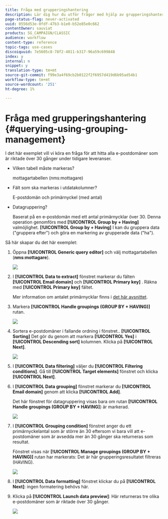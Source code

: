 ```yaml
---
title: Fråga med grupperingshantering
description: Lär dig hur du utför frågor med hjälp av grupperingshantering
page-status-flag: never-activated
uuid: 0556d53e-0fdf-47b3-b1e0-b52e85e0c662
contentOwner: sauviat
products: SG_CAMPAIGN/CLASSIC
audience: workflow
content-type: reference
topic-tags: use-cases
discoiquuid: 7e5605c8-78f2-4011-b317-96a59c699848
index: y
internal: n
snippet: y
translation-type: tm+mt
source-git-commit: f99e3a4f69cb2b0122f2f6957d419d6b95ad54b1
workflow-type: tm+mt
source-wordcount: '251'
ht-degree: 1%

---
```



# Fråga med grupperingshantering {#querying-using-grouping-management}

I det här exemplet vill vi köra en fråga för att hitta alla e-postdomäner som är riktade över 30 gånger under tidigare leveranser.

* Vilken tabell måste markeras?

   mottagartabellen (nms:mottagare)

* Fält som ska markeras i utdatakolumner?

   E-postdomän och primärnyckel (med antal)

* Datagruppering?

   Baserat på en e-postdomän med ett antal primärnycklar över 30. Denna operation genomförs med **[!UICONTROL Group by + Having]** valmöjlighet. **[!UICONTROL Group by + Having]** I kan du gruppera data (&quot;gruppera efter&quot;) och göra en markering av grupperade data (&quot;ha&quot;).

Så här skapar du det här exemplet:

1. Öppna **[!UICONTROL Generic query editor]** och välj mottagartabellen (**nms:mottagare**).

   ![](assets/query_editor_02.png)

1. I **[!UICONTROL Data to extract]** fönstret markerar du fälten **[!UICONTROL Email domain]** och **[!UICONTROL Primary key]** . Räkna med **[!UICONTROL Primary key]** fältet.

   Mer information om antalet primärnycklar finns i [det här avsnittet](../../platform/using/defining-filter-conditions.md#building-expressions).

1. Markera **[!UICONTROL Handle groupings (GROUP BY + HAVING)]** rutan.

   ![](assets/query_editor_nveau_29.png)

1. Sortera e-postdomäner i fallande ordning i fönstret.. **[!UICONTROL Sorting]** Det gör du genom att markera **[!UICONTROL Yes]** i **[!UICONTROL Descending sort]** kolumnen. Klicka på **[!UICONTROL Next]**.

   ![](assets/query_editor_nveau_70.png)

1. I **[!UICONTROL Data filtering]** väljer du **[!UICONTROL Filtering conditions]**. Gå till **[!UICONTROL Target elements]** fönstret och klicka **[!UICONTROL Next]**.
1. I **[!UICONTROL Data grouping]** fönstret markerar du **[!UICONTROL Email domain]** genom att klicka **[!UICONTROL Add]**.

   Det här fönstret för datagruppering visas bara om rutan **[!UICONTROL Handle groupings (GROUP BY + HAVING]**) är markerad.

   ![](assets/query_editor_blocklist_04.png)

1. I **[!UICONTROL Grouping condition]** fönstret anger du ett primärnyckelantal som är större än 30 eftersom vi bara vill att e-postdomäner som är avsedda mer än 30 gånger ska returneras som resultat.

   Fönstret visas när **[!UICONTROL Manage groupings (GROUP BY + HAVING)]** rutan har markerats: Det är här grupperingsresultatet filtreras (HAVING).

   ![](assets/query_editor_blocklist_05.png)

1. I **[!UICONTROL Data formatting]** fönstret klickar du på **[!UICONTROL Next]**: ingen formatering behövs här.
1. Klicka på **[!UICONTROL Launch data preview]**: Här returneras tre olika e-postdomäner som är riktade över 30 gånger.

   ![](assets/query_editor_blocklist_06.png)
